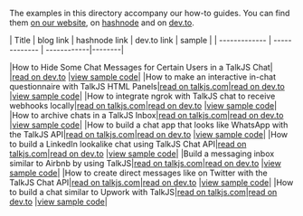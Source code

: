 The examples in this directory accompany our how-to guides. You can find them [on our website](https://talkjs.com/resources/tag/tutorials/), on [hashnode](https://hashnode.com/@talkjs) and on [dev.to](https://dev.to/talkjs).

<!-- 
When a tutorial related to a sample is published add a row to the table below. As the link text for the blog link use "read on our blog", and for hashnode and  dev.to use "read on hashnode" and "read on dev.to" respectively. For the link to the sample folder, use "view sample code".
 -->

 | Title        | blog link     | hashnode link | dev.to link | sample |
| ------------- | ------------- | ------------|--------|


|How to Hide Some Chat Messages for Certain Users in a TalkJS Chat|               |[read on dev.to](https://dev.to/talkjs/how-to-hide-some-chat-messages-for-certain-users-in-a-talkjs-chat-23g4) |[view sample code](https://github.com/SapneshNaik/talkjs-examples/tree/master/howtos/how-to-hide-some-chat-messages-for-certain-users-in-a-talkjs-chat)|
|How to make an interactive in-chat questionnaire with TalkJS HTML Panels|[read on talkjs.com](https://talkjs.com/resources/how-to-make-an-interactive-in-chat-questionnaire-with-talkjs-html-panels/)|[read on dev.to](https://dev.to/talkjs/how-to-make-an-interactive-in-chat-questionnaire-with-talkjs-html-panels-4moi) |[view sample code](https://github.com/aswinrajeevofficial/talkjs-examples/tree/master/howtos/how-to-make-an-interactive-in-chat-questionnaire-with-talkjs-html-panels)|
|How to integrate ngrok with TalkJS chat to receive webhooks locally|[read on talkjs.com](https://talkjs.com/resources/how-to-integrate-ngrok-with-talkjs-to-receive-webhooks-locally/)|[read on dev.to](https://dev.to/talkjs/how-to-integrate-ngrok-with-talkjs-to-receive-webhooks-locally-523f) |[view sample code](https://github.com/aswinrajeevofficial/talkjs-examples/tree/master/howtos/how-to-integrate-ngrok-with-talkjs-to-receive-webhooks)|
|How to archive chats in a TalkJS Inbox|[read on talkjs.com](https://talkjs.com/resources/how-to-archive-chats-in-a-talkjs-inbox/)|[read on dev.to](https://dev.to/talkjs/how-to-archive-chats-in-a-talkjs-inbox-g4o) |[view sample code](https://github.com/aswinrajeevofficial/talkjs-examples/tree/master/howtos/how-to-archive-chats-in-a-talkjs-inbox)|
|How to build a chat app that looks like WhatsApp with the TalkJS API|[read on talkjs.com](https://talkjs.com/resources/how-to-build-a-chat-app-that-looks-like-whatsapp-with-the-talkjs-chat-api/)|[read on dev.to](https://dev.to/talkjs/building-a-whatsapp-clone-with-talkjs-chat-api-cdf) |[view sample code](https://github.com/aswinrajeevofficial/talkjs-examples/tree/master/howtos/how-to-build-a-chat-app-that-looks-like-whatsapp-with-talkjs-chat-api)|
|How to build a LinkedIn lookalike chat using TalkJS Chat API|[read on talkjs.com](https://talkjs.com/resources/how-to-build-a-linkedin-lookalike-chat-using-talkjs-chat-api/)|[read on dev.to](https://dev.to/talkjs/how-to-build-a-linkedin-lookalike-chat-using-talkjs-chat-api-1o0k) |[view sample code](https://github.com/aswinrajeevofficial/talkjs-examples/tree/master/howtos/how-to-build-a-chat-that-looks-like-linkedin-chat-with-talkjs-chat-api)|
|Build a messaging inbox similar to Airbnb by using TalkJS|[read on talkjs.com](https://talkjs.com/resources/build-a-messaging-inbox-similar-to-airbnb-by-using-talkjs/)|[read on dev.to](https://dev.to/talkjs/how-to-build-an-airbnb-chat-lookalike-with-talkjs-2di8) |[view sample code](https://github.com/aswinrajeevofficial/talkjs-examples/tree/master/howtos/how-to-build-an-airbnb-chat-lookalike-with-talkjs)|
|How to create direct messages like on Twitter with the TalkJS Chat API|[read on talkjs.com](https://talkjs.com/resources/how-to-create-direct-messages-like-on-twitter-with-the-talkjs-chat-api/)|[read on dev.to](https://dev.to/talkjs/how-to-create-direct-messages-like-on-twitter-with-the-talkjs-chat-api-3jo6) |[view sample code](https://github.com/aswinrajeevofficial/talkjs-examples/tree/master/howtos/how-to-create-direct-messages-like-on-twitter-with-the-talkjs-chat-api)|
|How to build a chat similar to Upwork with TalkJS|[read on talkjs.com](https://talkjs.com/resources/how-to-build-a-chat-similar-to-upwork-with-talkjs/)|[read on dev.to](https://dev.to/talkjs/how-to-build-a-chat-similar-to-upwork-with-talkjs-4la9) |[view sample code](https://github.com/aswinrajeevofficial/talkjs-examples/tree/master/howtos/how-to-build-a-chat-similar-to-upwork-with-talkjs)|
